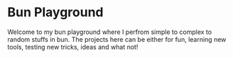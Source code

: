 # Bun Playground
Welcome to my bun playground where I perfrom simple to complex to random stuffs in bun. The projects here can be either for fun, learning new tools, testing new tricks, ideas and what not!

